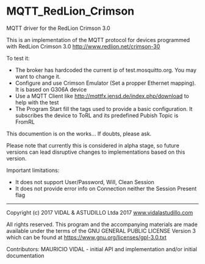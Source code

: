 # MQTT_RedLion_Crimson
MQTT driver for the RedLion Crimson 3.0

This is an implementation of the MQTT protocol for devices programmed with RedLion Crimson 3.0 http://www.redlion.net/crimson-30

To test it:
- The broker has hardcoded the current ip of test.mosquitto.org. You may want to change it.
- Configure and use Crimson Emulator (Set a propper Ethernet mapping). It is based on G306A device
- Use a MQTT Client like http://mqttfx.jensd.de/index.php/download to help with the test
- The Program Start fill the tags used to provide a basic configuration. It subscribes the device to ToRL and its predefined Pubish Topic is FromRL

This documention is on the works... If doubts, please ask.

Please note that currently this is considered in alpha stage, so future versions can lead disruptive changes to implementations based on this version.

Important limitations:
- It does not support User/Password, Will, Clean Session
- It does not provide error info on Connection neither the Session Present flag

*******************************************************************************
Copyright (c) 2017 VIDAL & ASTUDILLO Ltda 2017
www.vidalastudillo.com

All rights reserved. This program and the accompanying materials are made 
available under the terms of the GNU GENERAL PUBLIC LICENSE Version 3 which can
be found at https://www.gnu.org/licenses/gpl-3.0.txt

Contributors:
   MAURICIO VIDAL - initial API and implementation and/or initial documentation
